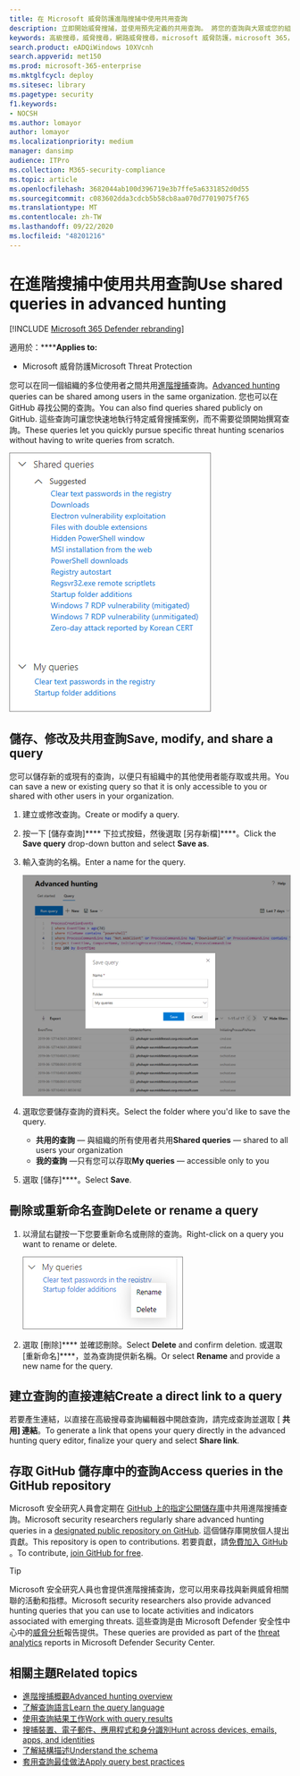 ```yaml
---
title: 在 Microsoft 威脅防護進階搜捕中使用共用查詢
description: 立即開始威脅搜捕，並使用預先定義的共用查詢。 將您的查詢與大眾或您的組織共用。
keywords: 高級搜尋，威脅搜尋，網路威脅搜尋，microsoft 威脅防護，microsoft 365，mtp，m365，搜尋，查詢，遙測，自訂偵測，schema，kusto，github 儲存機制，我的查詢，共用查詢
search.product: eADQiWindows 10XVcnh
search.appverid: met150
ms.prod: microsoft-365-enterprise
ms.mktglfcycl: deploy
ms.sitesec: library
ms.pagetype: security
f1.keywords:
- NOCSH
ms.author: lomayor
author: lomayor
ms.localizationpriority: medium
manager: dansimp
audience: ITPro
ms.collection: M365-security-compliance
ms.topic: article
ms.openlocfilehash: 3682044ab100d396719e3b7ffe5a6331852d0d55
ms.sourcegitcommit: c083602dda3cdcb5b58cb8aa070d77019075f765
ms.translationtype: MT
ms.contentlocale: zh-TW
ms.lasthandoff: 09/22/2020
ms.locfileid: "48201216"
---
```

# <a name="use-shared-queries-in-advanced-hunting"></a><span data-ttu-id="db4ac-105">在進階搜捕中使用共用查詢</span><span class="sxs-lookup"><span data-stu-id="db4ac-105">Use shared queries in advanced hunting</span></span>

[!INCLUDE [Microsoft 365 Defender rebranding](../includes/microsoft-defender.md)]


<span data-ttu-id="db4ac-106">適用於：\*\*\*\*</span><span class="sxs-lookup"><span data-stu-id="db4ac-106">**Applies to:**</span></span>
- <span data-ttu-id="db4ac-107">Microsoft 威脅防護</span><span class="sxs-lookup"><span data-stu-id="db4ac-107">Microsoft Threat Protection</span></span>



<span data-ttu-id="db4ac-108">您可以在同一個組織的多位使用者之間共用[進階搜捕](advanced-hunting-overview.md)查詢。</span><span class="sxs-lookup"><span data-stu-id="db4ac-108">[Advanced hunting](advanced-hunting-overview.md) queries can be shared among users in the same organization.</span></span> <span data-ttu-id="db4ac-109">您也可以在 GitHub 尋找公開的查詢。</span><span class="sxs-lookup"><span data-stu-id="db4ac-109">You can also find queries shared publicly on GitHub.</span></span> <span data-ttu-id="db4ac-110">這些查詢可讓您快速地執行特定威脅搜捕案例，而不需要從頭開始撰寫查詢。</span><span class="sxs-lookup"><span data-stu-id="db4ac-110">These queries let you quickly pursue specific threat hunting scenarios without having to write queries from scratch.</span></span>

![共用查詢的影像](../../media/advanced-hunting-shared-queries.png)

## <a name="save-modify-and-share-a-query"></a><span data-ttu-id="db4ac-112">儲存、修改及共用查詢</span><span class="sxs-lookup"><span data-stu-id="db4ac-112">Save, modify, and share a query</span></span>
<span data-ttu-id="db4ac-113">您可以儲存新的或現有的查詢，以便只有組織中的其他使用者能存取或共用。</span><span class="sxs-lookup"><span data-stu-id="db4ac-113">You can save a new or existing query so that it is only accessible to you or shared with other users in your organization.</span></span> 

1. <span data-ttu-id="db4ac-114">建立或修改查詢。</span><span class="sxs-lookup"><span data-stu-id="db4ac-114">Create or modify a query.</span></span> 

2. <span data-ttu-id="db4ac-115">按一下 [儲存查詢]\*\*\*\* 下拉式按鈕，然後選取 [另存新檔]\*\*\*\*。</span><span class="sxs-lookup"><span data-stu-id="db4ac-115">Click the **Save query** drop-down button and select **Save as**.</span></span>
    
3. <span data-ttu-id="db4ac-116">輸入查詢的名稱。</span><span class="sxs-lookup"><span data-stu-id="db4ac-116">Enter a name for the query.</span></span> 

   ![儲存查詢的影像](../../media/advanced-hunting-save-query.png)

4. <span data-ttu-id="db4ac-118">選取您要儲存查詢的資料夾。</span><span class="sxs-lookup"><span data-stu-id="db4ac-118">Select the folder where you'd like to save the query.</span></span>
    - <span data-ttu-id="db4ac-119">**共用的查詢** — 與組織的所有使用者共用</span><span class="sxs-lookup"><span data-stu-id="db4ac-119">**Shared queries** — shared to all users your organization</span></span>
    - <span data-ttu-id="db4ac-120">**我的查詢** —只有您可以存取</span><span class="sxs-lookup"><span data-stu-id="db4ac-120">**My queries** — accessible only to you</span></span>
    
5. <span data-ttu-id="db4ac-121">選取 [儲存]\*\*\*\*。</span><span class="sxs-lookup"><span data-stu-id="db4ac-121">Select **Save**.</span></span> 

## <a name="delete-or-rename-a-query"></a><span data-ttu-id="db4ac-122">刪除或重新命名查詢</span><span class="sxs-lookup"><span data-stu-id="db4ac-122">Delete or rename a query</span></span>
1. <span data-ttu-id="db4ac-123">以滑鼠右鍵按一下您要重新命名或刪除的查詢。</span><span class="sxs-lookup"><span data-stu-id="db4ac-123">Right-click on a query you want to rename or delete.</span></span>

    ![刪除查詢的影像](../../media/advanced_hunting_delete_rename.png)

2. <span data-ttu-id="db4ac-125">選取 [刪除]\*\*\*\* 並確認刪除。</span><span class="sxs-lookup"><span data-stu-id="db4ac-125">Select **Delete** and confirm deletion.</span></span> <span data-ttu-id="db4ac-126">或選取 [重新命名]\*\*\*\*，並為查詢提供新名稱。</span><span class="sxs-lookup"><span data-stu-id="db4ac-126">Or select **Rename** and provide a new name for the query.</span></span>

## <a name="create-a-direct-link-to-a-query"></a><span data-ttu-id="db4ac-127">建立查詢的直接連結</span><span class="sxs-lookup"><span data-stu-id="db4ac-127">Create a direct link to a query</span></span>
<span data-ttu-id="db4ac-128">若要產生連結，以直接在高級搜尋查詢編輯器中開啟查詢，請完成查詢並選取 [ **共用] 連結**。</span><span class="sxs-lookup"><span data-stu-id="db4ac-128">To generate a link that opens your query directly in the advanced hunting query editor, finalize your query and select **Share link**.</span></span>

## <a name="access-queries-in-the-github-repository"></a><span data-ttu-id="db4ac-129">存取 GitHub 儲存庫中的查詢</span><span class="sxs-lookup"><span data-stu-id="db4ac-129">Access queries in the GitHub repository</span></span>  
<span data-ttu-id="db4ac-130">Microsoft 安全研究人員會定期在 [GitHub 上的指定公開儲存庫](https://aka.ms/hunting-queries)中共用進階搜捕查詢。</span><span class="sxs-lookup"><span data-stu-id="db4ac-130">Microsoft security researchers regularly share advanced hunting queries in a [designated public repository on GitHub](https://aka.ms/hunting-queries).</span></span> <span data-ttu-id="db4ac-131">這個儲存庫開放個人提出貢獻。</span><span class="sxs-lookup"><span data-stu-id="db4ac-131">This repository is open to contributions.</span></span> <span data-ttu-id="db4ac-132">若要貢獻，請[免費加入 GitHub ](https://github.com/)。</span><span class="sxs-lookup"><span data-stu-id="db4ac-132">To contribute, [join GitHub for free](https://github.com/).</span></span>

>[!tip]
><span data-ttu-id="db4ac-133">Microsoft 安全研究人員也會提供進階搜捕查詢，您可以用來尋找與新興威脅相關聯的活動和指標。</span><span class="sxs-lookup"><span data-stu-id="db4ac-133">Microsoft security researchers also provide advanced hunting queries that you can use to locate activities and indicators associated with emerging threats.</span></span> <span data-ttu-id="db4ac-134">這些查詢是由 Microsoft Defender 安全性中心中的[威脅分析](https://docs.microsoft.com/windows/security/threat-protection/microsoft-defender-atp/threat-analytics)報告提供。</span><span class="sxs-lookup"><span data-stu-id="db4ac-134">These queries are provided as part of the [threat analytics](https://docs.microsoft.com/windows/security/threat-protection/microsoft-defender-atp/threat-analytics) reports in Microsoft Defender Security Center.</span></span>

## <a name="related-topics"></a><span data-ttu-id="db4ac-135">相關主題</span><span class="sxs-lookup"><span data-stu-id="db4ac-135">Related topics</span></span>
- [<span data-ttu-id="db4ac-136">進階搜捕概觀</span><span class="sxs-lookup"><span data-stu-id="db4ac-136">Advanced hunting overview</span></span>](advanced-hunting-overview.md)
- [<span data-ttu-id="db4ac-137">了解查詢語言</span><span class="sxs-lookup"><span data-stu-id="db4ac-137">Learn the query language</span></span>](advanced-hunting-query-language.md)
- [<span data-ttu-id="db4ac-138">使用查詢結果工作</span><span class="sxs-lookup"><span data-stu-id="db4ac-138">Work with query results</span></span>](advanced-hunting-query-results.md)
- [<span data-ttu-id="db4ac-139">搜捕裝置、電子郵件、應用程式和身分識別</span><span class="sxs-lookup"><span data-stu-id="db4ac-139">Hunt across devices, emails, apps, and identities</span></span>](advanced-hunting-query-emails-devices.md)
- [<span data-ttu-id="db4ac-140">了解結構描述</span><span class="sxs-lookup"><span data-stu-id="db4ac-140">Understand the schema</span></span>](advanced-hunting-schema-tables.md)
- [<span data-ttu-id="db4ac-141">套用查詢最佳做法</span><span class="sxs-lookup"><span data-stu-id="db4ac-141">Apply query best practices</span></span>](advanced-hunting-best-practices.md)

